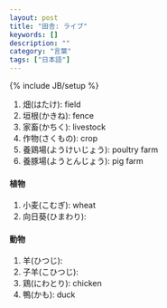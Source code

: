 ```yaml
---
layout: post
title: "田舎: ライブ"
keywords: []
description: ""
category: "言葉"
tags: ["日本語"]
---
```

{% include JB/setup %}

1. 畑(はたけ): field
2. 垣根(かきね): fence
3. 家畜(かちく): livestock
4. 作物(さくもの): crop
5. 養鶏場(ようけいじょう): poultry farm
6. 養豚場(ようとんじょう): pig farm




#### 植物
1. 小麦(こむぎ): wheat
2. 向日葵(ひまわり):

#### 動物
1. 羊(ひつじ):
2. 子羊(こひつじ):
3. 鶏(にわとり): chicken
4. 鴨(かも): duck

